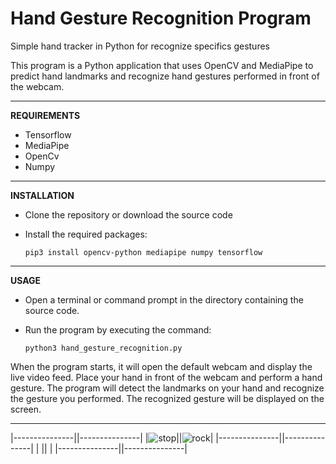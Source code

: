 # <b>Hand Gesture Recognition Program</b>

Simple hand tracker in Python for recognize specifics gestures

This program is a Python application that uses OpenCV and MediaPipe to predict hand landmarks and recognize hand gestures performed in front of the webcam.

------------------------------------------------------------------------

<b> REQUIREMENTS </b>

  - Tensorflow
  - MediaPipe
  - OpenCv
  - Numpy

------------------------------------------------------------------------

<b> INSTALLATION </b>

  - Clone the repository or download the source code
  - Install the required packages:
     
        pip3 install opencv-python mediapipe numpy tensorflow 
        
------------------------------------------------------------------------

<b> USAGE </b>

  - Open a terminal or command prompt in the directory containing the source code.
  - Run the program by executing the command:

        python3 hand_gesture_recognition.py

When the program starts, it will open the default webcam and display the live video feed.
Place your hand in front of the webcam and perform a hand gesture.
The program will detect the landmarks on your hand and recognize the gesture you performed.
The recognized gesture will be displayed on the screen.

------------------------------------------------------------------------

|---------------||---------------|
|![stop](https://user-images.githubusercontent.com/55066055/232136441-754df2bc-58be-4549-ac52-67f1fb7e1d64.PNG)||![rock](https://user-images.githubusercontent.com/55066055/232136540-374e610f-6f44-457c-a259-94c120928d43.PNG)|
|---------------||---------------|
|               ||               |
|---------------||---------------|




